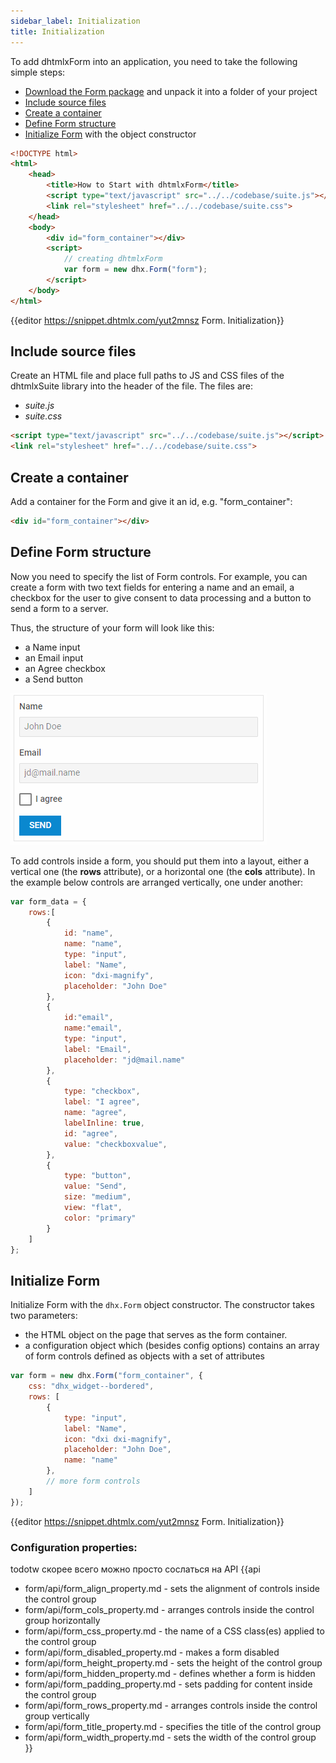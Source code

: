 ```yaml
---
sidebar_label: Initialization
title: Initialization
---          
```


To add dhtmlxForm into an application, you need to take the following simple steps:

- [Download the Form package](https://dhtmlx.com/docs/products/dhtmlxSuite/download.shtml) and unpack it into a folder of your project
- [Include source files](#includesourcefiles)
- [Create a container](#createacontainer)
- [Define Form structure](#defineformstructure)
- [Initialize Form](#initializeform) with the object constructor


~~~html
<!DOCTYPE html>
<html>
    <head>
        <title>How to Start with dhtmlxForm</title>         
        <script type="text/javascript" src="../../codebase/suite.js"></script>
        <link rel="stylesheet" href="../../codebase/suite.css">
    </head>
    <body>
        <div id="form_container"></div>
        <script>
            // creating dhtmlxForm
            var form = new dhx.Form("form");
        </script>
    </body>
</html>
~~~

{{editor    https://snippet.dhtmlx.com/yut2mnsz	Form. Initialization}}

Include source files
--------------------

Create an HTML file and place full paths to JS and CSS files of the dhtmlxSuite library into the header of the file. The files are:

- *suite.js*
- *suite.css*

~~~html
<script type="text/javascript" src="../../codebase/suite.js"></script>
<link rel="stylesheet" href="../../codebase/suite.css">
~~~


Create a container
-------------------

Add a container for the Form and give it an id, e.g. "form_container":

~~~html
<div id="form_container"></div>
~~~


Define Form structure
-----------------

Now you need to specify the list of Form controls. For example, you can create a form with two text fields for entering a name and an email, a checkbox for the user to give consent to data processing and a button to 
send a form to a server.

Thus, the structure of your form will look like this:

- a Name input
- an Email input
- an Agree checkbox
- a Send button

![Form structure](../assets/form/form_init.png)

To add controls inside a form, you should put them into a layout, either a vertical one (the **rows** attribute), or a horizontal one (the **cols** attribute). In the example below controls are arranged vertically, one under
another:

~~~js
var form_data = {
	rows:[
    	{
        	id: "name",
            name: "name",
        	type: "input",
        	label: "Name",
        	icon: "dxi-magnify",
        	placeholder: "John Doe"
    	},
    	{
        	id:"email",
            name:"email", 
        	type: "input",
        	label: "Email",
        	placeholder: "jd@mail.name"
    	},
    	{
        	type: "checkbox",
        	label: "I agree",
        	name: "agree",
        	labelInline: true,
        	id: "agree",
        	value: "checkboxvalue",
    	},
    	{
        	type: "button",
        	value: "Send",
       	 	size: "medium",
        	view: "flat",
        	color: "primary"
    	}
	]
};
~~~


Initialize Form
---------------------

Initialize Form with the `dhx.Form` object constructor. The constructor takes two parameters:

- the HTML object on the page that serves as the form container. 
- a configuration object which (besides config options) contains an array of form controls defined as objects with a set of attributes 

~~~js
var form = new dhx.Form("form_container", {
	css: "dhx_widget--bordered",
	rows: [
		{
			type: "input",
			label: "Name",
			icon: "dxi dxi-magnify",
			placeholder: "John Doe",
			name: "name"
		},
		// more form controls
	]
});
~~~

{{editor    https://snippet.dhtmlx.com/yut2mnsz	Form. Initialization}}

### Configuration properties:

todotw скорее всего можно просто сослаться на API
{{api
- form/api/form_align_property.md - sets the alignment of controls inside the control group
- form/api/form_cols_property.md - arranges controls inside the control group horizontally
- form/api/form_css_property.md - the name of a CSS class(es) applied to the control group
- form/api/form_disabled_property.md - makes a form disabled
- form/api/form_height_property.md - sets the height of the control group
- form/api/form_hidden_property.md - defines whether a form is hidden
- form/api/form_padding_property.md - sets padding for content inside the control group
- form/api/form_rows_property.md - arranges controls inside the control group vertically
- form/api/form_title_property.md - specifies the title of the control group
- form/api/form_width_property.md - sets the width of the control group
}}






